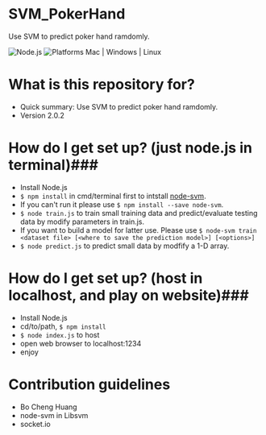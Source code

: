# SVM_PokerHand
Use SVM to predict poker hand ramdomly.

![Node.js](https://img.shields.io/badge/Node.js-4.4.3-orange.svg)
![Platforms Mac | Windows | Linux](https://img.shields.io/badge/Platforms-Mac%20%7C%20Windows%20%7C%20Mac%20-lightgray.svg)

# What is this repository for? ###

* Quick summary: Use SVM to predict poker hand ramdomly.
* Version 2.0.2

# How do I get set up? (just node.js in terminal)###

* Install Node.js
* `$ npm install` in cmd/terminal first to intstall [node-svm](https://github.com/nicolaspanel/node-svm).
* If you can't run it please use `$ npm install --save node-svm`.
* `$ node train.js` to train small training data and predict/evaluate testing data by modify parameters in train.js.
* If you want to build a model for latter use. Please use `$ node-svm train <dataset file> [<where to save the prediction model>] [<options>]`
* `$ node predict.js` to predict small data by modfify a 1-D array.

# How do I get set up? (host in localhost, and play on website)###
* Install Node.js
* cd/to/path, `$ npm install`
* `$ node index.js` to host
* open web browser to localhost:1234
* enjoy


# Contribution guidelines ###
* Bo Cheng Huang
* node-svm in Libsvm
* socket.io
